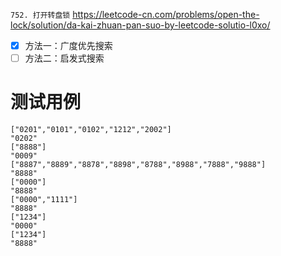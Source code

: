 
`752. 打开转盘锁` https://leetcode-cn.com/problems/open-the-lock/solution/da-kai-zhuan-pan-suo-by-leetcode-solutio-l0xo/
- [x] 方法一：广度优先搜索
- [ ] 方法二：启发式搜索

# 测试用例

```
["0201","0101","0102","1212","2002"]
"0202"
["8888"]
"0009"
["8887","8889","8878","8898","8788","8988","7888","9888"]
"8888"
["0000"]
"8888"
["0000","1111"]
"8888"
["1234"]
"0000"
["1234"]
"8888"
```
